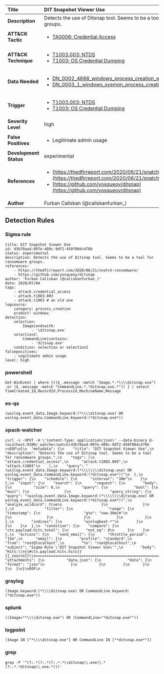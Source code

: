 | Title                    | DIT Snapshot Viewer Use       |
|:-------------------------|:------------------|
| **Description**          | Detects the use of Ditsnap tool. Seems to be a tool for ransomware groups. |
| **ATT&amp;CK Tactic**    |  <ul><li>[TA0006: Credential Access](https://attack.mitre.org/tactics/TA0006)</li></ul>  |
| **ATT&amp;CK Technique** | <ul><li>[T1003.003: NTDS](https://attack.mitre.org/techniques/T1003.003)</li><li>[T1003: OS Credential Dumping](https://attack.mitre.org/techniques/T1003)</li></ul>  |
| **Data Needed**          | <ul><li>[DN_0002_4688_windows_process_creation_with_commandline](../Data_Needed/DN_0002_4688_windows_process_creation_with_commandline.md)</li><li>[DN_0003_1_windows_sysmon_process_creation](../Data_Needed/DN_0003_1_windows_sysmon_process_creation.md)</li></ul>  |
| **Trigger**              | <ul><li>[T1003.003: NTDS](../Triggers/T1003.003.md)</li><li>[T1003: OS Credential Dumping](../Triggers/T1003.md)</li></ul>  |
| **Severity Level**       | high |
| **False Positives**      | <ul><li>Legitimate admin usage</li></ul>  |
| **Development Status**   | experimental |
| **References**           | <ul><li>[https://thedfirreport.com/2020/06/21/snatch-ransomware/](https://thedfirreport.com/2020/06/21/snatch-ransomware/)</li><li>[https://github.com/yosqueoy/ditsnap](https://github.com/yosqueoy/ditsnap)</li></ul>  |
| **Author**               | Furkan Caliskan (@caliskanfurkan_) |


## Detection Rules

### Sigma rule

```
title: DIT Snapshot Viewer Use
id: d3b70aad-097e-409c-9df2-450f80dc476b
status: experimental
description: Detects the use of Ditsnap tool. Seems to be a tool for ransomware groups.
references:
    - https://thedfirreport.com/2020/06/21/snatch-ransomware/
    - https://github.com/yosqueoy/ditsnap
author: 'Furkan Caliskan (@caliskanfurkan_)'
date: 2020/07/04
tags:
    - attack.credential_access
    - attack.t1003.003
    - attack.t1003 # an old one
logsource:
    category: process_creation
    product: windows
detection:
    selection:
        Image|endswith:
            - '\ditsnap.exe'
    selection2:
        CommandLine|contains:
            - 'ditsnap.exe'
    condition: selection or selection2
falsepositives:
    - Legitimate admin usage
level: high

```





### powershell
    
```
Get-WinEvent | where {(($_.message -match "Image.*.*\\\\ditsnap.exe") -or ($_.message -match "CommandLine.*.*ditsnap.exe.*")) } | select TimeCreated,Id,RecordId,ProcessId,MachineName,Message
```


### es-qs
    
```
(winlog.event_data.Image.keyword:(*\\\\ditsnap.exe) OR winlog.event_data.CommandLine.keyword:(*ditsnap.exe*))
```


### xpack-watcher
    
```
curl -s -XPUT -H \'Content-Type: application/json\' --data-binary @- localhost:9200/_watcher/watch/d3b70aad-097e-409c-9df2-450f80dc476b <<EOF\n{\n  "metadata": {\n    "title": "DIT Snapshot Viewer Use",\n    "description": "Detects the use of Ditsnap tool. Seems to be a tool for ransomware groups.",\n    "tags": [\n      "attack.credential_access",\n      "attack.t1003.003",\n      "attack.t1003"\n    ],\n    "query": "(winlog.event_data.Image.keyword:(*\\\\\\\\ditsnap.exe) OR winlog.event_data.CommandLine.keyword:(*ditsnap.exe*))"\n  },\n  "trigger": {\n    "schedule": {\n      "interval": "30m"\n    }\n  },\n  "input": {\n    "search": {\n      "request": {\n        "body": {\n          "size": 0,\n          "query": {\n            "bool": {\n              "must": [\n                {\n                  "query_string": {\n                    "query": "(winlog.event_data.Image.keyword:(*\\\\\\\\ditsnap.exe) OR winlog.event_data.CommandLine.keyword:(*ditsnap.exe*))",\n                    "analyze_wildcard": true\n                  }\n                }\n              ],\n              "filter": {\n                "range": {\n                  "timestamp": {\n                    "gte": "now-30m/m"\n                  }\n                }\n              }\n            }\n          }\n        },\n        "indices": [\n          "winlogbeat-*"\n        ]\n      }\n    }\n  },\n  "condition": {\n    "compare": {\n      "ctx.payload.hits.total": {\n        "not_eq": 0\n      }\n    }\n  },\n  "actions": {\n    "send_email": {\n      "throttle_period": "15m",\n      "email": {\n        "profile": "standard",\n        "from": "root@localhost",\n        "to": "root@localhost",\n        "subject": "Sigma Rule \'DIT Snapshot Viewer Use\'",\n        "body": "Hits:\\n{{#ctx.payload.hits.hits}}{{_source}}\\n================================================================================\\n{{/ctx.payload.hits.hits}}",\n        "attachments": {\n          "data.json": {\n            "data": {\n              "format": "json"\n            }\n          }\n        }\n      }\n    }\n  }\n}\nEOF\n
```


### graylog
    
```
(Image.keyword:(*\\\\ditsnap.exe) OR CommandLine.keyword:(*ditsnap.exe*))
```


### splunk
    
```
((Image="*\\\\ditsnap.exe") OR (CommandLine="*ditsnap.exe*"))
```


### logpoint
    
```
(Image IN ["*\\\\ditsnap.exe"] OR CommandLine IN ["*ditsnap.exe*"])
```


### grep
    
```
grep -P '^(?:.*(?:.*(?:.*.*\\ditsnap\\.exe)|.*(?:.*.*ditsnap\\.exe.*)))'
```



